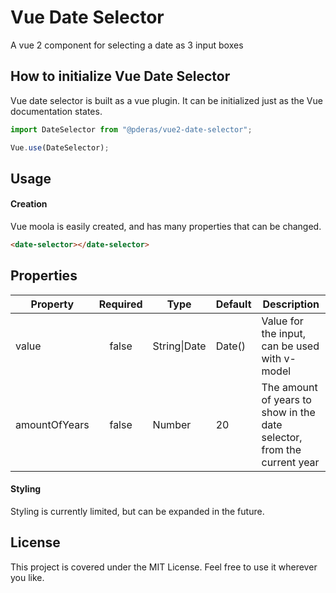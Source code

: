 # Vue Date Selector
A vue 2 component for selecting a date as 3 input boxes

## How to initialize Vue Date Selector
Vue date selector is built as a vue plugin. It can be initialized just as the Vue documentation states.

```javascript
import DateSelector from "@pderas/vue2-date-selector";

Vue.use(DateSelector);
```
## Usage

#### Creation
Vue moola is easily created, and has many properties that can be changed.

```HTML
<date-selector></date-selector>
```

## Properties
| Property      | Required | Type             | Default | Description                                                             |
|---------------|:--------:|------------------|---------|-------------------------------------------------------------------------|
| value         | false    | String&#124;Date | Date()  | Value for the input, can be used with v-model                           |
| amountOfYears | false    | Number           | 20      | The amount of years to show in the date selector, from the current year |

#### Styling
Styling is currently limited, but can be expanded in the future.

## License
This project is covered under the MIT License. Feel free to use it wherever you like.